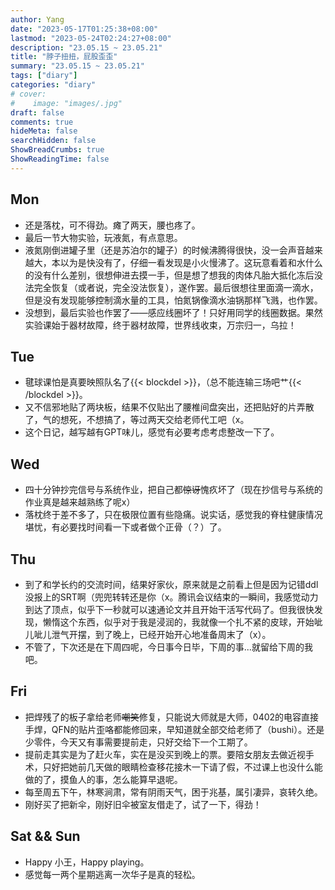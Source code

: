 ```yaml
---
author: Yang
date: "2023-05-17T01:25:38+08:00"
lastmod: "2023-05-24T02:24:27+08:00"
description: "23.05.15 ~ 23.05.21"
title: "脖子扭扭，屁股歪歪"
summary: "23.05.15 ~ 23.05.21"
tags: ["diary"]
categories: "diary"
# cover: 
#    image: "images/.jpg"
draft: false
comments: true
hideMeta: false
searchHidden: false
ShowBreadCrumbs: true
ShowReadingTime: false
---
```


## Mon

- 还是落枕，可不得劲。瘫了两天，腰也疼了。
- 最后一节大物实验，玩液氮，有点意思。
- 液氮刚倒进罐子里（还是苏泊尔的罐子）的时候沸腾得很快，没一会声音越来越大，本以为是快没有了，仔细一看发现是小火慢沸了。这玩意看着和水什么的没有什么差别，很想伸进去摸一手，但是想了想我的肉体凡胎大抵化冻后没法完全恢复（或者说，完全没法恢复），遂作罢。最后很想往里面滴一滴水，但是没有发现能够控制滴水量的工具，怕氮锅像滴水油锅那样飞溅，也作罢。
- 没想到，最后实验也作罢了——感应线圈坏了！只好用同学的线圈数据。果然实验课始于器材故障，终于器材故障，世界线收束，万宗归一，乌拉！

## Tue

- 毽球课怕是真要映照队名了{{< blockdel >}}，（总不能连输三场吧艹{{< /blockdel >}}。
- 又不信邪地贴了两块板，结果不仅贴出了腰椎间盘突出，还把贴好的片弄散了，气的想死，不想搞了，等过两天交给老师代工吧（x。
- 这个日记，越写越有GPT味儿，感觉有必要考虑考虑整改一下了。

## Wed

- 四十分钟抄完信号与系统作业，把自己都<del>惊讶</del>愧疚坏了（现在抄信号与系统的作业真是越来越熟练了呢x）
- 落枕终于差不多了，只在极限位置有些隐痛。说实话，感觉我的脊柱健康情况堪忧，有必要找时间看一下或者做个正骨（？）了。

## Thu

- 到了和学长约的交流时间，结果好家伙，原来就是之前看上但是因为记错ddl没报上的SRT啊（兜兜转转还是你（x。腾讯会议结束的一瞬间，我感觉动力到达了顶点，似乎下一秒就可以速通论文并且开始干活写代码了。但我很快发现，懒惰这个东西，似乎对于我是浸润的，我就像一个扎不紧的皮球，开始呲儿呲儿泄气开摆，到了晚上，已经开始开心地准备周末了（x）。
- 不管了，下次还是在下周四呢，今日事今日毕，下周的事...就留给下周的我吧。

## Fri

- 把焊残了的板子拿给老师<del>嘲笑</del>修复，只能说大师就是大师，0402的电容直接手焊，QFN的贴片歪咯都能修回来，早知道就全部交给老师了（bushi）。还是少零件，今天又有事需要提前走，只好交给下一个工期了。
- 提前走其实是为了赶火车，实在是没买到晚上的票。要陪女朋友去做近视手术，只好把她前几天做的眼睛检查移花接木一下请了假，不过课上也没什么能做的了，摸鱼人的事，怎么能算早退呢。
- 每至周五下午，林寒涧肃，常有阴雨天气，困于兆基，属引凄异，哀转久绝。
- 刚好买了把新伞，刚好旧伞被室友借走了，试了一下，得劲！

## Sat && Sun

- Happy 小王，Happy playing。
- 感觉每一两个星期逃离一次华子是真的轻松。<!-- 但是我真的没钱了啊啊啊啊啊啊（x）。 -->
